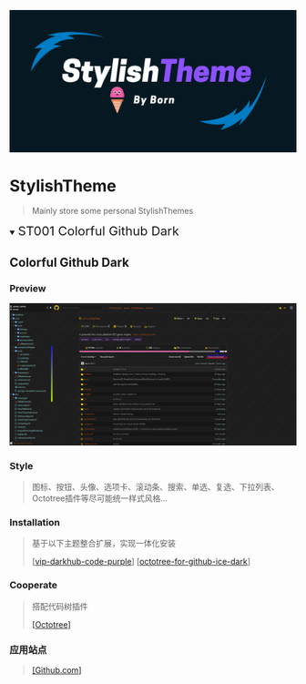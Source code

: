 <p align="center">
  <!-- <img alt="logo" src="images/logo.gif" width="580"> -->
  <img alt="logo" src="images/logo3.png">
</p>

# StylishTheme
> Mainly store some personal StylishThemes

<details open>
<summary><span style="font-size:22px">ST001 Colorful Github Dark</span></summary>

## Colorful Github Dark

### Preview
![img](images/Colorful-Github-Dark-001.png)

### Style
> 图标、按钮、头像、选项卡、滚动条、搜索、单选、复选、下拉列表、Octotree插件等尽可能统一样式风格...

### Installation
> 基于以下主题整合扩展，实现一体化安装
> 
> [[vip-darkhub-code-purple](https://userstyles.org/styles/172338/vip-darkhub-code-purple)] [[octotree-for-github-ice-dark](https://userstyles.org/styles/170999/octotree-for-github-ice-dark)]

### Cooperate
> 搭配代码树插件
> 
> [[Octotree]](https://chrome.google.com/webstore/detail/octotree/bkhaagjahfmjljalopjnoealnfndnagc?utm_source=chrome-ntp-icon)
### 应用站点
> [[Github.com]](https://github.com)
</details>
